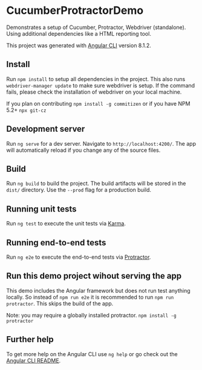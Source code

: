 # CucumberProtractorDemo

Demonstrates a setup of Cucumber, Protractor, Webdriver (standalone). Using additional dependencies like a HTML reporting tool.

This project was generated with [Angular CLI](https://github.com/angular/angular-cli) version 8.1.2.

## Install

Run `npm install` to setup all dependencies in the project. This also runs `webdriver-manager update` to make sure webdriver is setup. If the command fails, please check the installation of webdriver on your local machine.

If you plan on contributing `npm install -g commitizen` or if you have NPM 5.2+ `npx git-cz`

## Development server

Run `ng serve` for a dev server. Navigate to `http://localhost:4200/`. The app will automatically reload if you change any of the source files.

## Build

Run `ng build` to build the project. The build artifacts will be stored in the `dist/` directory. Use the `--prod` flag for a production build.

## Running unit tests

Run `ng test` to execute the unit tests via [Karma](https://karma-runner.github.io).

## Running end-to-end tests

Run `ng e2e` to execute the end-to-end tests via [Protractor](http://www.protractortest.org/).

## Run this demo project wihout serving the app

This demo includes the Angular framework but does not run test anything locally. So instead of `npm run e2e` it is recommended to run `npm run protractor`. This skips the build of the app. 

Note: you may require a globally installed protractor. 
`npm install -g protractor` 

## Further help

To get more help on the Angular CLI use `ng help` or go check out the [Angular CLI README](https://github.com/angular/angular-cli/blob/master/README.md).
